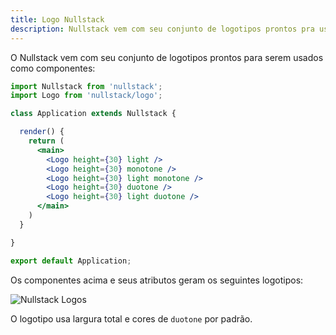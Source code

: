 ```yaml
---
title: Logo Nullstack
description: Nullstack vem com seu conjunto de logotipos prontos pra uso
---
```


O Nullstack vem com seu conjunto de logotipos prontos para serem usados ​​como componentes:

```jsx
import Nullstack from 'nullstack';
import Logo from 'nullstack/logo';

class Application extends Nullstack {

  render() {
    return (
      <main>
        <Logo height={30} light />
        <Logo height={30} monotone />
        <Logo height={30} light monotone />
        <Logo height={30} duotone />
        <Logo height={30} light duotone />
      </main>
    )
  }

}

export default Application;
```

Os componentes acima e seus atributos geram os seguintes logotipos:

![Nullstack Logos](/nullstack-logos.png)

O logotipo usa largura total e cores de `duotone` por padrão.